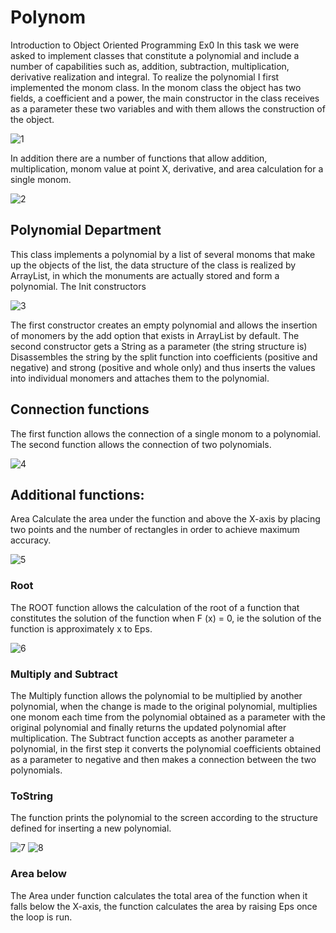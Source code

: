 # Polynom
Introduction to Object Oriented Programming Ex0
In this task we were asked to implement classes that constitute a polynomial and include a number of capabilities such as, addition, subtraction, multiplication, derivative realization and integral.
To realize the polynomial I first implemented the monom class.
 In the monom class the object has two fields, a coefficient and a power, the main constructor in the class receives as a parameter these two variables and with them allows the construction of the object.

![1](https://user-images.githubusercontent.com/44755169/122038413-3de84c80-cdde-11eb-90c6-ed96bee5d4a6.png)




In addition there are a number of functions that allow addition, multiplication, monom value at point X, derivative, and area calculation for a single monom.

  
![2](https://user-images.githubusercontent.com/44755169/122038759-9e778980-cdde-11eb-94f4-ababc28f570b.png)




## Polynomial Department
This class implements a polynomial by a list of several monoms that make up the objects of the list, the data structure of the class is realized by ArrayList, in which the monuments are actually stored and form a polynomial.
The Init constructors

![3](https://user-images.githubusercontent.com/44755169/122038778-a20b1080-cdde-11eb-8d88-fbd0e2a62f58.png)

   
The first constructor creates an empty polynomial and allows the insertion of monomers by the add option that exists in ArrayList by default.
The second constructor gets a String as a parameter (the string structure is)
Disassembles the string by the split function into coefficients (positive and negative) and strong (positive and whole only) and thus inserts the values ​​into individual monomers and attaches them to the polynomial.

## Connection functions 

The first function allows the connection of a single monom to a polynomial.
The second function allows the connection of two polynomials.

![4](https://user-images.githubusercontent.com/44755169/122038798-a7685b00-cdde-11eb-8ba3-b4688fe08b19.png)

## Additional functions:
Area
Calculate the area under the function and above the X-axis by placing two points and the number of rectangles in order to achieve maximum accuracy.

![5](https://user-images.githubusercontent.com/44755169/122038801-a800f180-cdde-11eb-8f46-12a40bf71bea.png)
 
### Root
The ROOT function allows the calculation of the root of a function that constitutes the solution of the function when F (x) = 0, ie the solution of the function is approximately x to Eps.

![6](https://user-images.githubusercontent.com/44755169/122038827-af27ff80-cdde-11eb-86f3-41b248df0881.png)

### Multiply and Subtract
The Multiply function allows the polynomial to be multiplied by another polynomial, when the change is made to the original polynomial, multiplies one monom each time from the polynomial obtained as a parameter with the original polynomial and finally returns the updated polynomial after multiplication.
The Subtract function accepts as another parameter a polynomial, in the first step it converts the polynomial coefficients obtained as a parameter to negative and then makes a connection between the two polynomials.
 
### ToString 
The function prints the polynomial to the screen according to the structure defined for inserting a new polynomial.

![7](https://user-images.githubusercontent.com/44755169/122038831-af27ff80-cdde-11eb-9be8-b03f66c85e68.png)
![8](https://user-images.githubusercontent.com/44755169/122038832-afc09600-cdde-11eb-8e86-d8d9fe871c7b.png)



### Area below
The Area under function calculates the total area of ​​the function when it falls below the X-axis, the function calculates the area by raising Eps once the loop is run.
